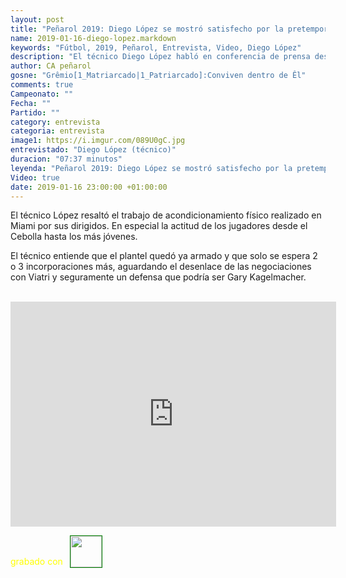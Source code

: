 ```yaml
---
layout: post
title: "Peñarol 2019: Diego López se mostró satisfecho por la pretemporada en Miami y aguarda por Viatri"
name: 2019-01-16-diego-lopez.markdown
keywords: "Fútbol, 2019, Peñarol, Entrevista, Video, Diego López"
description: "El técnico Diego López habló en conferencia de prensa después de arrivar de Miami a Montevideo, se mostró contento por el trabajo realizado en Miami y la actitud de entrega de todos los jugadores y  se aguarda lo que pase con Viatri y 2 o 3 incorporaciones más"
author: CA peñarol
gosne: "Grêmio[1_Matriarcado|1_Patriarcado]:Conviven dentro de Êl"
comments: true
Campeonato: ""
Fecha: ""
Partido: ""
category: entrevista
categoria: entrevista
image1: https://i.imgur.com/089U0gC.jpg
entrevistado: "Diego López (técnico)"
duracion: "07:37 minutos"
leyenda: "Peñarol 2019: Diego López se mostró satisfecho por la pretemporada en Miami y aguarda por Viatri"
Video: true
date: 2019-01-16 23:00:00 +01:00:00
---
```


El técnico López resaltó el trabajo de acondicionamiento físico realizado en Miami por sus dirigidos. En especial la actitud de los jugadores desde el Cebolla hasta los más jóvenes.

El técnico entiende que el plantel quedó ya armado y que solo se espera 2 o 3 incorporaciones más, aguardando el desenlace de las negociaciones con Viatri y seguramente un defensa que podría ser Gary Kagelmacher.

<br>

<iframe width="521" height="360" src="https://www.youtube.com/embed/Zgx1ZVe_f-E" frameborder="0" allow="accelerometer; autoplay; encrypted-media; gyroscope; picture-in-picture" allowfullscreen></iframe>

<span style="color:yellow;margin-top:0px;">grabado con</span> <a href="http://ffmpeg.org"><img src="{{ site.url }}/images/ffmpeg.png" width="50px" style="border:1px solid green;vertical-align: sub;margin-left:7px;"></a>
